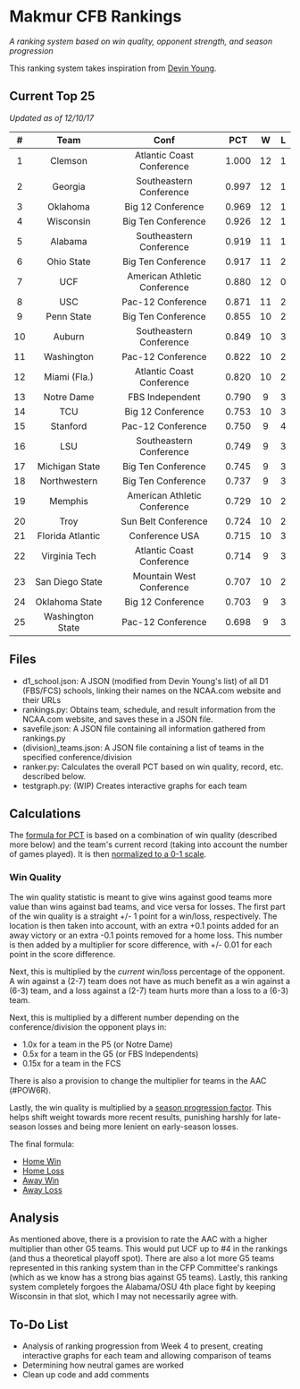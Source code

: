 # Makmur CFB Rankings
*A ranking system based on win quality, opponent strength, and season progression*

This ranking system takes inspiration from [Devin Young](http://www.devinyoungweb.com/blog/cfb-rankings-the-right-way).

## Current Top 25
*Updated as of 12/10/17*

**#**|**Team**|**Conf**|**PCT**|**W**|**L**
:-----:|:-----:|:-----:|:-----:|:-----:|:-----:
1|Clemson|Atlantic Coast Conference|1.000|12|1
2|Georgia|Southeastern Conference|0.997|12|1
3|Oklahoma|Big 12 Conference|0.969|12|1
4|Wisconsin|Big Ten Conference|0.926|12|1
5|Alabama|Southeastern Conference|0.919|11|1
6|Ohio State|Big Ten Conference|0.917|11|2
7|UCF|American Athletic Conference|0.880|12|0
8|USC|Pac-12 Conference|0.871|11|2
9|Penn State|Big Ten Conference|0.855|10|2
10|Auburn|Southeastern Conference|0.849|10|3
11|Washington|Pac-12 Conference|0.822|10|2
12|Miami (Fla.)|Atlantic Coast Conference|0.820|10|2
13|Notre Dame|FBS Independent|0.790|9|3
14|TCU|Big 12 Conference|0.753|10|3
15|Stanford|Pac-12 Conference|0.750|9|4
16|LSU|Southeastern Conference|0.749|9|3
17|Michigan State|Big Ten Conference|0.745|9|3
18|Northwestern|Big Ten Conference|0.737|9|3
19|Memphis|American Athletic Conference|0.729|10|2
20|Troy|Sun Belt Conference|0.724|10|2
21|Florida Atlantic|Conference USA|0.715|10|3
22|Virginia Tech|Atlantic Coast Conference|0.714|9|3
23|San Diego State|Mountain West Conference|0.707|10|2
24|Oklahoma State|Big 12 Conference|0.703|9|3
25|Washington State|Pac-12 Conference|0.698|9|3

## Files

* d1_school.json: A JSON (modified from Devin Young's list) of all D1 (FBS/FCS) schools, linking their names on the NCAA.com website and their URLs
* rankings.py: Obtains team, schedule, and result information from the NCAA.com website, and saves these in a JSON file.
* savefile.json: A JSON file containing all information gathered from rankings.py
* (division)_teams.json: A JSON file containing a list of teams in the specified conference/division
* ranker.py: Calculates the overall PCT based on win quality, record, etc. described below.
* testgraph.py: (WIP) Creates interactive graphs for each team

## Calculations

The [formula for PCT](/Images/Eqs/Raw_Pct.png "Raw Percentage Formula") is based on a combination of win quality (described more below) and the team's current record (taking into account the number of games played). It is then [normalized to a 0-1 scale](Images/Eqs/Norm_Pct.png "Normalized Percentage").

### Win Quality

The win quality statistic is meant to give wins against good teams more value than wins against bad teams, and vice versa for losses. The first part of the win quality is a straight +/- 1 point for a win/loss, respectively. The location is then taken into account, with an extra +0.1 points added for an away victory or an extra -0.1 points removed for a home loss. This number is then added by a multiplier for score difference, with +/- 0.01 for each point in the score difference.

Next, this is multiplied by the *current* win/loss percentage of the opponent. A win against a (2-7) team does not have as much benefit as a win against a (6-3) team, and a loss against a (2-7) team hurts more than a loss to a (6-3) team.

Next, this is multiplied by a different number depending on the conference/division the opponent plays in:

* 1.0x for a team in the P5 (or Notre Dame)
* 0.5x for a team in the G5 (or FBS Independents)
* 0.15x for a team in the FCS

There is also a provision to change the multiplier for teams in the AAC (#POW6R).

Lastly, the win quality is multiplied by a [season progression factor](/Images/Eqs/Season_Multiplier.png "Season Multiplier"). This helps shift weight towards more recent results, punishing harshly for late-season losses and being more lenient on early-season losses.

The final formula:
* [Home Win](/Images/Eqs/WQ_HW.png "Home Win")
* [Home Loss](/Images/Eqs/WQ_HL.png "Home Loss")
* [Away Win](/Images/Eqs/WQ_AW.png "Away Win")
* [Away Loss](/Images/Eqs/WQ_AL.png "Away Loss")

## Analysis

As mentioned above, there is a provision to rate the AAC with a higher multiplier than other G5 teams. This would put UCF up to #4 in the rankings (and thus a theoretical playoff spot). There are also a lot more G5 teams represented in this ranking system than in the CFP Committee's rankings (which as we know has a strong bias against G5 teams). Lastly, this ranking system completely forgoes the Alabama/OSU 4th place fight by keeping Wisconsin in that slot, which I may not necessarily agree with.

## To-Do List
* Analysis of ranking progression from Week 4 to present, creating interactive graphs for each team and allowing comparison of teams
* Determining how neutral games are worked
* Clean up code and add comments
